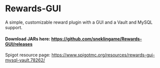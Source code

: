 # Rewards-GUI
A simple, customizable reward plugin with a GUI and a Vault and MySQL support.

#### Download JARs here: https://github.com/sneklingame/Rewards-GUI/releases

Spigot resource page: https://www.spigotmc.org/resources/rewards-gui-mysql-vault.78262/
